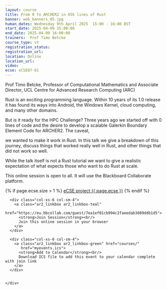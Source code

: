 ```yaml
---
layout: course
title: From 0 to ARCHER2 in 65k lines of Rust
banner: web_banners_05.jpg
human_dates: Wednesday 9th April 2025  15:00 - 16:00 BST
start_date: 2025-04-09 15:00:00
end_date: 2025-04-09 16:00:00
trainers:  Prof Timo Betcke
course_type: vt
registration_status:
registration_url:
location: Online
location_url:
video: 
ecse: eCSE07-01
---
```


Prof Timo Betcke, Professor of Computational Mathematics and Associate Director, UCL Centre for Advanced Research Computing (ARC)

Rust is an exciting programming language. Within 10 years of its 1.0 release it has found its ways into Android, the Windows Kernel, cloud computing, and many other domains.

But is it ready for the HPC Challenge? Three years ago we started off with 0 lines of code and the desire to develop a scalable Galerkin Boundary Element Code for ARCHER2. The caveat,

we wanted to make it work in Rust. In this talk we give a breakdown of this journey, discuss things that worked really well in Rust, and other things that did not work so well.

While the talk itself is not a Rust tutorial we want to give a realistic expectation of what expects those who want to do Rust at scale.


This online session is open to all. It will use the Blackboard Collaborate platform.

{% if page.ecse.size > 1 %}
<a href="{{ site.baseurl }}/ecse/reports/{{ page.ecse }}">eCSE project {{ page.ecse }}</a>
{% endif %}

<section id="service">

  <div class="row ">	

      <div class="col-xs-6 col-sm-4">
        <a class="ar2_linkbox ar2_linkbox-teal" 
          href="https://eu.bbcollab.com/guest/7ea1ef01cb994c2faeedab3d89ddb1d5">
          <strong>Join Session</strong><br/>
          Join this online session in your browser
        </a>
      </div>

      <div class="col-xs-6 col-sm-4">
        <a class="ar2_linkbox ar2_linkbox-green" href="courses/"
           href="myevents.ics">
          <strong>Add to Calendar</strong><br/>
          Download ICS file to add this event to your calendar complete with join link
        </a>
      </div>

											
    </div>



<!--

<h2><a name="video">Video</a></h2>

<div>

<iframe title="Video"  width="560" height="315" src="https://www.youtube.com/embed/H6ONF4nTIHc" frameborder="0" allow="accelerometer; autoplay; encrypted-media; gyroscope; picture-in-picture" allowfullscreen></iframe>

</div>

-->

<!--

<section id="service">

    <div class="row ">	



      <div class="col-xs-6 col-sm-4">
        <a class="ar2_linkbox ar2_linkbox-teal" href="  ">
          <strong>Transcript</strong><br/>
          Download a transcript of the video audio
        </a>
      </div>



      <div class="col-xs-6 col-sm-4">
        <a class="ar2_linkbox ar2_linkbox-green" href="courses/"
           href="ARCHER2_Training_VT.pdf">
          <strong>Slides</strong><br/>
          Download pdf of the presentation.
        </a>
      </div>
										
    </div>

</section>
-->

